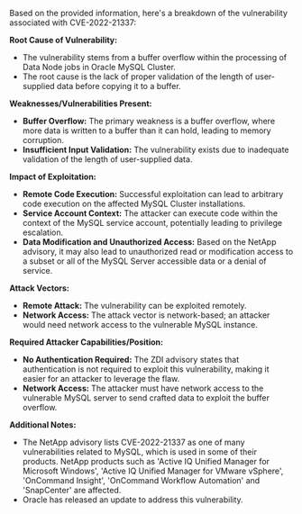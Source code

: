 Based on the provided information, here's a breakdown of the vulnerability associated with CVE-2022-21337:

**Root Cause of Vulnerability:**
- The vulnerability stems from a buffer overflow within the processing of Data Node jobs in Oracle MySQL Cluster.
- The root cause is the lack of proper validation of the length of user-supplied data before copying it to a buffer.

**Weaknesses/Vulnerabilities Present:**
- **Buffer Overflow:** The primary weakness is a buffer overflow, where more data is written to a buffer than it can hold, leading to memory corruption.
- **Insufficient Input Validation:** The vulnerability exists due to inadequate validation of the length of user-supplied data.

**Impact of Exploitation:**
- **Remote Code Execution:** Successful exploitation can lead to arbitrary code execution on the affected MySQL Cluster installations.
- **Service Account Context:** The attacker can execute code within the context of the MySQL service account, potentially leading to privilege escalation.
- **Data Modification and Unauthorized Access:** Based on the NetApp advisory, it may also lead to unauthorized read or modification access to a subset or all of the MySQL Server accessible data or a denial of service.

**Attack Vectors:**
- **Remote Attack:** The vulnerability can be exploited remotely.
- **Network Access:** The attack vector is network-based; an attacker would need network access to the vulnerable MySQL instance.

**Required Attacker Capabilities/Position:**
- **No Authentication Required:** The ZDI advisory states that authentication is not required to exploit this vulnerability, making it easier for an attacker to leverage the flaw.
- **Network Access:** The attacker must have network access to the vulnerable MySQL server to send crafted data to exploit the buffer overflow.

**Additional Notes:**
- The NetApp advisory lists CVE-2022-21337 as one of many vulnerabilities related to MySQL, which is used in some of their products. NetApp products such as 'Active IQ Unified Manager for Microsoft Windows', 'Active IQ Unified Manager for VMware vSphere', 'OnCommand Insight', 'OnCommand Workflow Automation' and 'SnapCenter' are affected.
- Oracle has released an update to address this vulnerability.